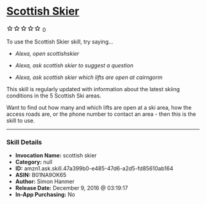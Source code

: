 # [Scottish Skier](http://alexa.amazon.com/#skills/amzn1.ask.skill.47a399b0-e485-47d6-a2d5-fd85610ab164)
![0 stars](../../images/ic_star_border_black_18dp_1x.png)![0 stars](../../images/ic_star_border_black_18dp_1x.png)![0 stars](../../images/ic_star_border_black_18dp_1x.png)![0 stars](../../images/ic_star_border_black_18dp_1x.png)![0 stars](../../images/ic_star_border_black_18dp_1x.png) 0

To use the Scottish Skier skill, try saying...

* *Alexa, open scottishskier*

* *Alexa, ask scottish skier to suggest a question*

* *Alexa, ask scottish skier which lifts are open at cairngorm*

This skill is regularly updated with information about the latest skiing conditions in the 5 Scottish Ski areas.

Want to find out how many and which lifts are open at a ski area, how the access roads are, or the phone number to contact an area - then this is the skill to use.

***

### Skill Details

* **Invocation Name:** scottish skier
* **Category:** null
* **ID:** amzn1.ask.skill.47a399b0-e485-47d6-a2d5-fd85610ab164
* **ASIN:** B01NA9OK65
* **Author:** Simon Hanmer
* **Release Date:** December 9, 2016 @ 03:19:17
* **In-App Purchasing:** No

